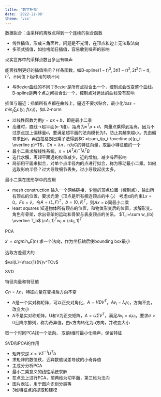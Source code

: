 ```yaml
---
title: '数学补充'
date: '2022-11-08'
theme: 'vcx'
---
```


数据拟合：由采样的离散点得到一个连续的拟合函数
- 线性插值，形成三角面片，问题是不光滑，在顶点和边上无法取法向
- 多项式插值，如拉格朗日插值，容易收到噪声的影响

现实世界中的采样点数目多且有噪声

能否找到更好的插值空间？样条函数，如B-spline$(1-t)^3,3t(1-t)^2,2t^2(1-t),t^3$，不同值下起作用的项不同
- 与Bezier曲线的不同？Bezier是所有点拟合出一个，控制点会改变整个曲线。B-spline是两个点之间拟合出一个，控制点对远处的曲线没有影响

插值与逼近：插值所有点都在曲线上，逼近不要求贴合，最小化$loss=min_f\sum_iL(y_i,f(x_i))$，如L2-norm
- 以线性函数为例$y=ax+b$，即是最小二乘
- 高维时，直线->超平面(n-1维)，距离为$n^Tp+d$，向量点乘得到距离，因为不过原点加上偏移量d，要满足超平面的法向模长为1，防止其越来越小。先由偏导求出d，再由拉格朗日乘子法得到$C =\sum_i(p_i-\overline p)(p_i-\overline p)^T$，$Cn=\lambda n$，n为C的特征向量，取最小特征值的一个
- 最小二乘求解线性系统，$x=(A^TA)^{-1}A^TB$
- 迭代求解，离超平面远的权重减少，近的增加，减少噪声影响
- 局部用平面来拟合，对单个点半径内的点进行拟合，称为移动最小二乘。如何选取影响半径？过大导致细节丢失，过小导致起伏太多。

最小二乘在图形学中的应用
- mesh construction 输入一个网格链接，少量的顶点位置（控制点），输出所有顶点的位置，要求光滑（顶点是所有相连顶点的中心）
考虑x的约束$Lx=0$，$Fx=\hat v$，令$A=(L,F)^T$，$b=(0,\hat v)^T$，则$Ax=b$同最小二乘
- least squares 知道物体所有顶点的位置，和物体形变后的位置，求解形变。角色有骨架，求出骨架的运动和骨架与表皮顶点的关系。
$T_i=\sum w_{ib} \overline T_b$
$(cA_i,1)^Tw_i=(cb_i,1)^T$

PCA

$x'=argmin_nE(n)$
求一个法向，作为坐标轴后使bounding box最小

选取方差最大的

$val(L)=\frac{1}{N}v^TCv$

SVD

特征向量和特征值

$Cn=\lambda n$，特征向量在变换后方向不变
- A是一个实对称矩阵，可以正交对角化，$A=VDV^T$，$Av_i=\lambda_i v_i$，方向不变，改变大小
- A不是实对称矩阵，U和V为正交矩阵，$A=U\Sigma V^T$，满足$Av_i=\sigma_i u_i$，要求$\sigma > 0$且降序排列，称为奇异值，由v方向转化为u方向，并改变大小

取一个时同PCA找一个法向，
取前t维时最小化噪声，保留特征

SVD和PCA的作用
- 矩阵求逆 $x=V\Sigma^{-1}U^Tb$
- 求矩阵的数值秩，丢弃数值误差导致的小奇异值
- 主成分分析PCA
- 最小二乘意义的线性系统求解
- 在点云上进行PCA，前两维为切平面，第三维为法向
- 图片表征，用于图片识别分类等
- 3维特征点的提取和建模